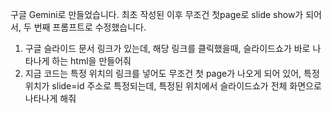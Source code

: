 구글 Gemini로 만들었습니다.
최초 작성된 이후 무조건 첫page로 slide show가 되어서, 두 번째 프롬프트로 수정했습니다.

1. 구글 슬라이드 문서 링크가 있는데, 해당 링크를 클릭했을때, 슬라이드쇼가 바로 나타나게 하는 html을 만들어줘
2. 지금 코드는 특정 위치의 링크를 넣어도 무조건 첫 page가 나오게 되어 있어, 특정위치가 slide=id 주소로 특정되는데, 특정된 위치에서 슬라이드쇼가 전체 화면으로 나타나게 해줘
